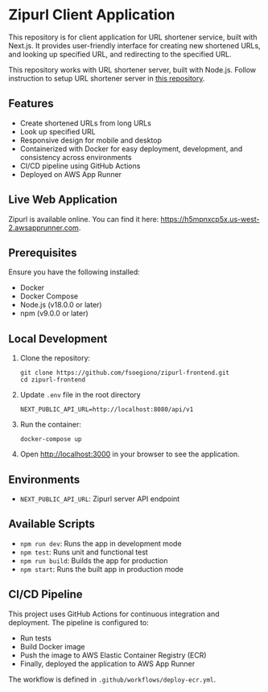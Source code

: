 # Zipurl Client Application

This repository is for client application for URL shortener service, built with Next.js. It provides user-friendly interface for creating new shortened URLs, and looking up specified URL, and redirecting to the specified URL.

This repository works with URL shortener server, built with Node.js. Follow instruction to setup URL shortener server in [this repository](https://github.com/fsoegiono/zipurl-server).

## Features

- Create shortened URLs from long URLs
- Look up specified URL
- Responsive design for mobile and desktop
- Containerized with Docker for easy deployment, development, and consistency across environments
- CI/CD pipeline using GitHub Actions
- Deployed on AWS App Runner

## Live Web Application

Zipurl is available online. You can find it here: https://h5mpnxcp5x.us-west-2.awsapprunner.com.

## Prerequisites

Ensure you have the following installed:

- Docker
- Docker Compose
- Node.js (v18.0.0 or later)
- npm (v9.0.0 or later)

## Local Development

1. Clone the repository:

   ```
   git clone https://github.com/fsoegiono/zipurl-frontend.git
   cd zipurl-frontend
   ```

2. Update `.env` file in the root directory

   ```
   NEXT_PUBLIC_API_URL=http://localhost:8080/api/v1
   ```

3. Run the container:

   ```
   docker-compose up
   ```

4. Open [http://localhost:3000](http://localhost:3000) in your browser to see the application.

## Environments

- `NEXT_PUBLIC_API_URL`: Zipurl server API endpoint

## Available Scripts

- `npm run dev`: Runs the app in development mode
- `npm test`: Runs unit and functional test
- `npm run build`: Builds the app for production
- `npm start`: Runs the built app in production mode

## CI/CD Pipeline

This project uses GitHub Actions for continuous integration and deployment. The pipeline is configured to:

- Run tests
- Build Docker image
- Push the image to AWS Elastic Container Registry (ECR)
- Finally, deployed the application to AWS App Runner

The workflow is defined in `.github/workflows/deploy-ecr.yml`.
